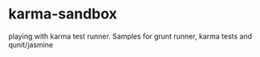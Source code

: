 # karma-sandbox
playing with karma test runner. Samples for grunt runner, karma tests and qunit/jasmine

